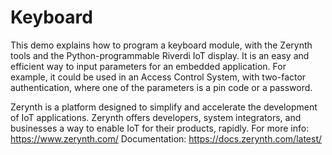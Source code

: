 Keyboard
========
This demo explains how to program a keyboard module, with the Zerynth tools and the Python-programmable Riverdi IoT display.
It is an easy and efficient way to input parameters for an embedded application. For example, it could be used in an Access Control System, with two-factor authentication, where one of the parameters is a pin code or a password.

Zerynth is a platform designed to simplify and accelerate the development of IoT applications. Zerynth offers developers, system integrators, and businesses a way to enable IoT for their products, rapidly.
For more info: https://www.zerynth.com/
Documentation: https://docs.zerynth.com/latest/
